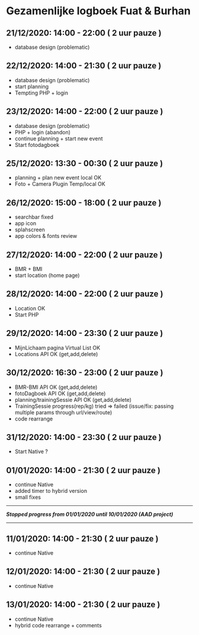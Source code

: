 # Gezamenlijke logboek Fuat & Burhan

## 21/12/2020: 14:00 - 22:00 ( 2 uur pauze ) 
* database design (problematic) 

## 22/12/2020: 14:00 - 21:30 ( 2 uur pauze ) 
* database design (problematic)
* start planning
* Tempting PHP + login

## 23/12/2020: 14:00 - 22:00 ( 2 uur pauze ) 
* database design (problematic) 
* PHP + login (abandon)
* continue planning + start new event
* Start fotodagboek

## 25/12/2020: 13:30 - 00:30 ( 2 uur pauze )
* planning + plan new event local OK
* Foto + Camera Plugin Temp/local OK 

## 26/12/2020: 15:00 - 18:00 ( 2 uur pauze ) 
* searchbar fixed
* app icon
* splahscreen
* app colors & fonts review

## 27/12/2020: 14:00 - 22:00 ( 2 uur pauze ) 
* BMR + BMI
* start location (home page)

## 28/12/2020: 14:00 - 22:00 ( 2 uur pauze ) 
* Location OK
* Start PHP

## 29/12/2020: 14:00 - 23:30 ( 2 uur pauze ) 
* MijnLichaam pagina Virtual List OK
* Locations API OK (get,add,delete)

## 30/12/2020: 16:30 - 23:00 ( 2 uur pauze ) 
* BMR-BMI API OK (get,add,delete)
* fotoDagboek API OK (get,add,delete)
* planning/trainingSessie API OK (get,add,delete)
* TrainingSessie progress(rep/kg) tried => failed (issue/fix: passing multiple params through url/view/route)
* code rearrange

## 31/12/2020: 14:00 - 23:30 ( 2 uur pauze ) 
* Start Native ?

## 01/01/2020: 14:00 - 21:30 ( 2 uur pauze ) 
* continue Native
* added timer to hybrid version
* small fixes

---
__*Stopped progress from 01/01/2020 until 10/01/2020 (AAD project)*__

---

## 11/01/2020: 14:00 - 21:30 ( 2 uur pauze ) 
* continue Native


## 12/01/2020: 14:00 - 21:30 ( 2 uur pauze ) 
* continue Native


## 13/01/2020: 14:00 - 21:30 ( 2 uur pauze ) 
* continue Native
* hybrid code rearrange + comments



